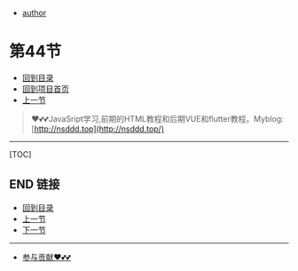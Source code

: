 + [author](https://github.com/3293172751)
# 第44节
+ [回到目录](../README.md)
+ [回到项目首页](../../README.md)
+ [上一节](43.md)
> ❤️💕💕JavaSript学习,前期的HTML教程和后期VUE和flutter教程。Myblog:[http://nsddd.top](http://nsddd.top/)
---
[TOC]





## END 链接
+ [回到目录](../README.md)
+ [上一节](43.md)
+ [下一节](45.md)
---
+ [参与贡献❤️💕💕](https://github.com/3293172751/CS_COURSE/blob/master/Git/git-contributor.md)
